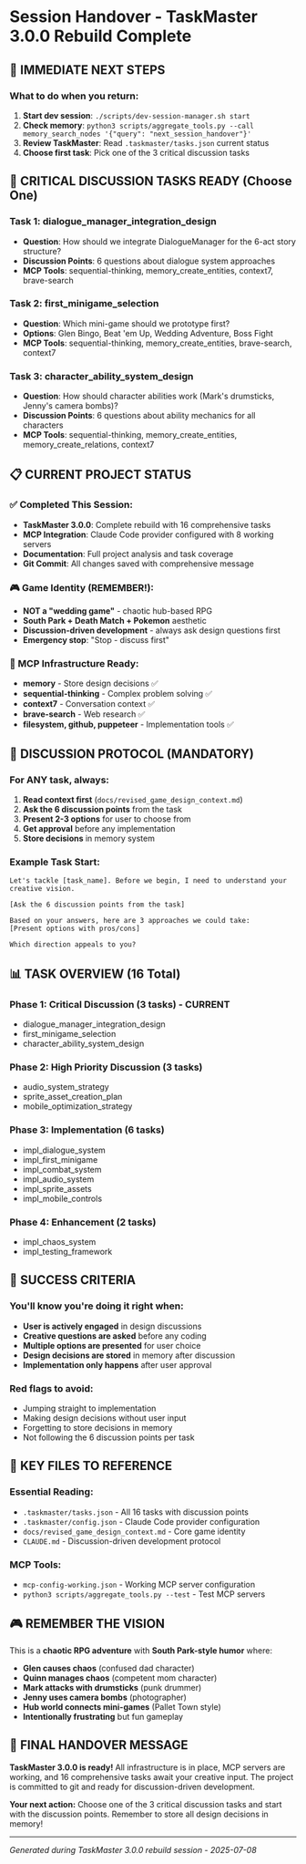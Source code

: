 # Session Handover - TaskMaster 3.0.0 Rebuild Complete

## 🎯 **IMMEDIATE NEXT STEPS**

### **What to do when you return:**
1. **Start dev session**: `./scripts/dev-session-manager.sh start`
2. **Check memory**: `python3 scripts/aggregate_tools.py --call memory_search_nodes '{"query": "next_session_handover"}'`
3. **Review TaskMaster**: Read `.taskmaster/tasks.json` current status
4. **Choose first task**: Pick one of the 3 critical discussion tasks

## 🚨 **CRITICAL DISCUSSION TASKS READY (Choose One)**

### **Task 1: dialogue_manager_integration_design**
- **Question**: How should we integrate DialogueManager for the 6-act story structure?
- **Discussion Points**: 6 questions about dialogue system approaches
- **MCP Tools**: sequential-thinking, memory_create_entities, context7, brave-search

### **Task 2: first_minigame_selection**  
- **Question**: Which mini-game should we prototype first?
- **Options**: Glen Bingo, Beat 'em Up, Wedding Adventure, Boss Fight
- **MCP Tools**: sequential-thinking, memory_create_entities, brave-search, context7

### **Task 3: character_ability_system_design**
- **Question**: How should character abilities work (Mark's drumsticks, Jenny's camera bombs)?
- **Discussion Points**: 6 questions about ability mechanics for all characters
- **MCP Tools**: sequential-thinking, memory_create_entities, memory_create_relations, context7

## 📋 **CURRENT PROJECT STATUS**

### **✅ Completed This Session:**
- **TaskMaster 3.0.0**: Complete rebuild with 16 comprehensive tasks
- **MCP Integration**: Claude Code provider configured with 8 working servers  
- **Documentation**: Full project analysis and task coverage
- **Git Commit**: All changes saved with comprehensive message

### **🎮 Game Identity (REMEMBER!):**
- **NOT a "wedding game"** - chaotic hub-based RPG
- **South Park + Death Match + Pokemon** aesthetic
- **Discussion-driven development** - always ask design questions first
- **Emergency stop**: "Stop - discuss first"

### **🤖 MCP Infrastructure Ready:**
- **memory** - Store design decisions ✅
- **sequential-thinking** - Complex problem solving ✅
- **context7** - Conversation context ✅
- **brave-search** - Web research ✅
- **filesystem, github, puppeteer** - Implementation tools ✅

## 🔄 **DISCUSSION PROTOCOL (MANDATORY)**

### **For ANY task, always:**
1. **Read context first** (`docs/revised_game_design_context.md`)
2. **Ask the 6 discussion points** from the task
3. **Present 2-3 options** for user to choose from
4. **Get approval** before any implementation
5. **Store decisions** in memory system

### **Example Task Start:**
```
Let's tackle [task_name]. Before we begin, I need to understand your creative vision.

[Ask the 6 discussion points from the task]

Based on your answers, here are 3 approaches we could take:
[Present options with pros/cons]

Which direction appeals to you?
```

## 📊 **TASK OVERVIEW (16 Total)**

### **Phase 1: Critical Discussion (3 tasks) - CURRENT**
- dialogue_manager_integration_design
- first_minigame_selection  
- character_ability_system_design

### **Phase 2: High Priority Discussion (3 tasks)**
- audio_system_strategy
- sprite_asset_creation_plan
- mobile_optimization_strategy

### **Phase 3: Implementation (6 tasks)**
- impl_dialogue_system
- impl_first_minigame
- impl_combat_system
- impl_audio_system
- impl_sprite_assets
- impl_mobile_controls

### **Phase 4: Enhancement (2 tasks)**
- impl_chaos_system
- impl_testing_framework

## 🎯 **SUCCESS CRITERIA**

### **You'll know you're doing it right when:**
- **User is actively engaged** in design discussions
- **Creative questions are asked** before any coding
- **Multiple options are presented** for user choice
- **Design decisions are stored** in memory after discussion
- **Implementation only happens** after user approval

### **Red flags to avoid:**
- Jumping straight to implementation
- Making design decisions without user input
- Forgetting to store decisions in memory
- Not following the 6 discussion points per task

## 📁 **KEY FILES TO REFERENCE**

### **Essential Reading:**
- `.taskmaster/tasks.json` - All 16 tasks with discussion points
- `.taskmaster/config.json` - Claude Code provider configuration
- `docs/revised_game_design_context.md` - Core game identity
- `CLAUDE.md` - Discussion-driven development protocol

### **MCP Tools:**
- `mcp-config-working.json` - Working MCP server configuration
- `python3 scripts/aggregate_tools.py --test` - Test MCP servers

## 🎮 **REMEMBER THE VISION**

This is a **chaotic RPG adventure** with **South Park-style humor** where:
- **Glen causes chaos** (confused dad character)
- **Quinn manages chaos** (competent mom character)  
- **Mark attacks with drumsticks** (punk drummer)
- **Jenny uses camera bombs** (photographer)
- **Hub world connects mini-games** (Pallet Town style)
- **Intentionally frustrating** but fun gameplay

## 🚀 **FINAL HANDOVER MESSAGE**

**TaskMaster 3.0.0 is ready!** All infrastructure is in place, MCP servers are working, and 16 comprehensive tasks await your creative input. The project is committed to git and ready for discussion-driven development.

**Your next action:** Choose one of the 3 critical discussion tasks and start with the discussion points. Remember to store all design decisions in memory!

---

*Generated during TaskMaster 3.0.0 rebuild session - 2025-07-08*